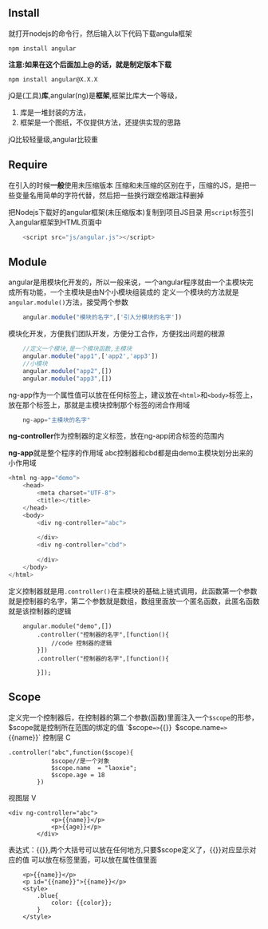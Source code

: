 ## Install 
就打开nodejs的命令行，然后输入以下代码下载angula框架
```
npm install angular
```
**注意:如果在这个后面加上@的话，就是制定版本下载**
```
npm install angular@X.X.X
```
jQ是(工具)**库**,angular(ng)是**框架**,框架比库大一个等级，
1. 库是一堆封装的方法，
2. 框架是一个图纸，不仅提供方法，还提供实现的思路

jQ比较轻量级,angular比较重

## Require
在引入的时候**一般**使用未压缩版本
压缩和未压缩的区别在于，压缩的JS，是把一些变量名用简单的字符代替，然后把一些换行跟空格跟注释删掉

把Nodejs下载好的angular框架(未压缩版本)复制到项目JS目录
用`script`标签引入angular框架到HTML页面中
```javascript
	<script src="js/angular.js"></script>
```

## Module
angular是用模块化开发的，所以一般来说，一个angular程序就由一个主模块完成所有功能，一个主模块是由N个小模块组装成的
定义一个模块的方法就是`angular.module()`方法，接受两个参数
```javascript
	angular.module("模块的名字",['引入分模块的名字'])
```
模块化开发，方便我们团队开发，方便分工合作，方便找出问题的根源
```javascript
	//定义一个模块,是一个模块函数,主模块
	angular.module("app1",['app2','app3'])
	//小模块
	angular.module("app2",[])
	angular.module("app3",[])
```
ng-app作为一个属性值可以放在任何标签上，建议放在`<html>`和`<body>`标签上，放在那个标签上，那就是主模块控制那个标签的闭合作用域
```javascript
	ng-app="主模块的名字"
```
**ng-controller**作为控制器的定义标签，放在ng-app闭合标签的范围内

**ng-app**就是整个程序的作用域
abc控制器和cbd都是由demo主模块划分出来的小作用域
```javascript
<html ng-app="demo">
	<head>
		<meta charset="UTF-8">
		<title></title>
	</head>
	<body>
		<div ng-controller="abc">
			
		</div>
		<div ng-controller="cbd">
			
		</div>
	</body>
</html>
```
定义控制器就是用`.controller()`在主模块的基础上链式调用，此函数第一个参数就是控制器的名字，第二个参数就是数组，数组里面放一个匿名函数，此匿名函数就是该控制器的逻辑
```
	angular.module("demo",[])
		.controller("控制器的名字",[function(){
			//code 控制器的逻辑
		}])
		.controller("控制器的名字",[function(){
			
		}]);
```

## Scope
定义完一个控制器后，在控制器的第二个参数(函数)里面注入一个`$scope`的形参，$scope就是控制所在范围的绑定的值
`$scope`=>`{{}}`
`$scope.name`=>`{{name}}`
控制层 C
```
.controller("abc",function($scope){
			$scope//是一个对象
			$scope.name  = "laoxie";
			$scope.age = 18
		})
```
视图层 V
```
<div ng-controller="abc">
			<p>{{name}}</p>
			<p>{{age}}</p>
		</div>
```
表达式：{{}},两个大括号可以放在任何地方,只要$scope定义了，{{}}对应显示对应的值
可以放在标签里面，可以放在属性值里面
```
	<p>{{name}}</p>
	<p id="{{name}}">{{name}}</p>
	<style>
		.blue{
			color: {{color}};
		}
	</style>
```